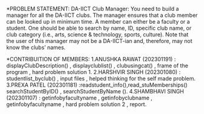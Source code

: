 *PROBLEM STATEMENT:
DA-IICT Club Manager:
You need to build a manager for all the DA-IICT clubs. 
The manager ensures that a club member can be looked up in minimum time. 
A member can either be a faculty or a student. 
One should be able to search by name, ID, specific club name, or club category (i.e., arts, science & technology, sports, culture). 
Note that the user of this manager may not be a  DA-IICT-ian and, therefore, may not know the clubs’ names.   








*CONTRIBUITION OF MEMBERS:
1.ANUSHKA RAWAT (202301191) : displayClubDescription() , displayclublist() , clubusingcat() , frame of the program , hard problem solution 1.
2.HARSHVIR SINGH (202301080) : studentlist_byclub() , input files , helped thinking for the self made problem.
3.PREXA PATEL (202301181) :readstudent_info(),read_stuMemberships() searchStudentByID() , searchStudentByName ().
4.SHAMBHAVI SINGH (202301107) : getinfobyfacultyname , getinfobyclubname , getinfobyfacultyname , hard problem solution 2 , report.


